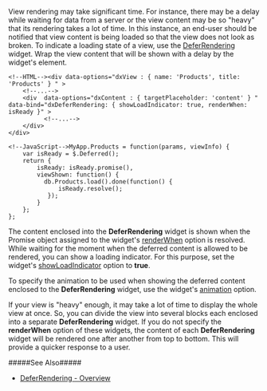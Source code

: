 View rendering may take significant time. For instance, there may be a delay while waiting for data from a server or the view content may be so "heavy" that its rendering takes a lot of time. In this instance, an end-user should be notified that view content is being loaded so that the view does not look as broken. To indicate a loading state of a view, use the [DeferRendering](/api-reference/10%20UI%20Widgets/dxDeferRendering '/Documentation/ApiReference/UI_Widgets/dxDeferRendering/') widget. Wrap  the view content that will be shown with a delay by the widget's element.

	<!--HTML--><div data-options="dxView : { name: 'Products', title: 'Products' } " >
		<!--...-->
		<div  data-options="dxContent : { targetPlaceholder: 'content' } " data-bind="dxDeferRendering: { showLoadIndicator: true, renderWhen: isReady }" >             
			  <!--...-->
		</div>
	</div>

<!--...-->

	<!--JavaScript-->MyApp.Products = function(params, viewInfo) {
		var isReady = $.Deferred();
		return {
			isReady: isReady.promise(),
			viewShown: function() {
			  db.Products.load().done(function() {
				  isReady.resolve();
			   });
			}
		};   
	};

The content enclosed into the **DeferRendering** widget is shown when the Promise object assigned to the widget's [renderWhen](/api-reference/10%20UI%20Widgets/dxDeferRendering/1%20Configuration/renderWhen.md '/Documentation/ApiReference/UI_Widgets/dxDeferRendering/Configuration/#renderWhen') option is resolved. While waiting for the moment when the deferred content is allowed to be rendered, you can show a loading indicator. For this purpose, set the widget's [showLoadIndicator](/api-reference/10%20UI%20Widgets/dxDeferRendering/1%20Configuration/showLoadIndicator.md '/Documentation/ApiReference/UI_Widgets/dxDeferRendering/Configuration/#showLoadIndicator') option to **true**.

To specify the animation to be used when showing the deferred content enclosed to the **DeferRendering** widget, use the widget's [animation](/api-reference/10%20UI%20Widgets/dxDeferRendering/1%20Configuration/animation.md '/Documentation/ApiReference/UI_Widgets/dxDeferRendering/Configuration/#animation') option.

If your view is "heavy" enough, it may take a lot of time to display the whole view at once. So, you can divide the view into several blocks each enclosed into a separate **DeferRendering** widget. If you do not specify the **renderWhen** option of these widgets, the content of each **DeferRendering** widget will be rendered one after another from top to bottom. This will provide a quicker response to a user.

#####See Also#####
- [DeferRendering - Overview](/concepts/05%20Widgets/DeferRendering/00%20Overview.md '/Documentation/Guide/Widgets/DeferRendering/Overview/')
